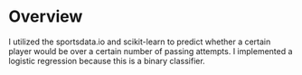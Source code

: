# Overview
I utilized the sportsdata.io and scikit-learn to predict whether a certain player would be over a certain number of passing attempts. I implemented a logistic regression because this is a binary classifier. 
